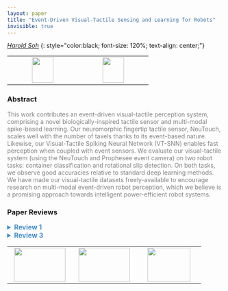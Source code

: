 ```yaml
---
layout: paper
title: "Event-Driven Visual-Tactile Sensing and Learning for Robots"
invisible: true
---
```

*[Harold Soh](https://haroldsoh.com)*
{: style="color:black; font-size: 120%; text-align: center;"}

<table width="30%"> <tr>
<td style="width: 20%; text-align: center;"><a href="http://www.roboticsproceedings.org/rss16/p020.pdf"><img src="{{ site.baseurl }}/images/paper_link.png"
width = "50"  height = "60"/> </a> </td>

<td style="width: 20%; text-align: center;"><a href="https://clear-nus.github.io/visuotactile/"><img src="{{ site.baseurl }}/images/website_link.png"
width = "50"  height = "60"/> </a> </td>

</tr></table>

### Abstract
<html><p style="color:gray; font-size: 100%; text-align: justified;">
This work contributes an event-driven visual-tactile perception system, comprising a novel biologically-inspired tactile sensor and multi-modal spike-based learning. Our neuromorphic fingertip tactile sensor, NeuTouch, scales well with the number of taxels thanks to its event-based nature. Likewise, our Visual-Tactile Spiking Neural Network (VT-SNN) enables fast perception when coupled with event sensors. We evaluate our visual-tactile system (using the NeuTouch and Prophesee event camera) on two robot tasks: container classification and rotational slip detection. On both tasks, we observe good accuracies relative to standard deep learning methods. We have made our visual-tactile datasets freely-available to encourage research on multi-modal event-driven robot perception, which we believe is a promising approach towards intelligent power-efficient robot systems.
</p></html>

### Paper Reviews
<details><summary style="font-size:110%; color:#438BCA; cursor: pointer;"><b> Review 1</b></summary>
<p style="color:gray; font-size: 100%; text-align: justified; white-space: pre-line">
The idea of using event-based tactile sensing is very interesting, and the combination with event-based vision is also new. However, the paper should improve on the following aspects to better justify the contribution:

- The authors consider the design of the event-based tactile sensor is a major contribution of the paper, so that they should provide more details of the sensor, regarding the design and evaluation. There is no evaluation of the sensor in the paper. In addition, it is unclear why the authors consider the sensor 'event-based'. Does it mean the sensor can hardly measure the static pressure? Or does it mean the sensor can hardly measure the magnitude of the contact force/pressure value or derivative?

- It is unclear why the authors build this event-based sensory system. What're the advantages over the RGB(D) camera and tactile sensors that measure force/pressure constantly? Especially in the classification task, the RGB(D) vision is expected to make a good performance. 

- The authors need to report more about their experimental data, especially when they are training a deep neural network model. How many datapoints are there in the dataset? How did the authors divide the training set, validation set, and test set? What did the authors do to make sure their dataset has enough variance? Particularly, for the rotational slip detection task, the authors experimented with only one object. The authors need to justify the model could detect rotational slip in more common cases. 

- In the classification task, there are two variables: types of objects, and weight of the objects. It will be helpful if the authors could report how well the model  could differentiate the types of objects, and how well it can differentiate the weight of objects. 
</p> </details>

<details><summary style="font-size:110%; color:#438BCA; cursor: pointer;"><b> Review 3</b></summary>
<p style="color:gray; font-size: 100%; text-align: justified; white-space: pre-line">
There are inconsistent descriptions about the number of object classes in the paper.
“a third data-collection experiment that expands the number of grasped items to 36 different objects”
“Visual-tactile event sensor datasets comprising more than 50 different object classes”
“36 object classes with various visual and tactile profiles”

With 36 (or 50?) classes available, the first experiment is conducted using only 4 kinds of containers. How does your VTSNN model perform on all object classes?

The second experiment (binary classification) seems to easy for visual sensory (100% successful rate). It does not show any improvement because of the tactile sensor.

For Equation 2, instead of using hand-crafted regression targets, why not use a classification loss (e.g. cross-entropy) instead?

The visual model is an SNN operating on pixel differences. Today’s state-of-the-art models are mostly convolutional networks. What’s would the performance be if using a light-weight CNN?

How does the SNN model scale with the increase of taxels? A denser taxel arrangement would have a stronger local correlation between nearby taxel signals, how does that affect your model?

</p> </details>

<table width="100%"><tr><td style="width: 30%; text-align: center;"><a href="{{ site.baseurl }}/program/papers/19"> <img src="{{ site.baseurl }}/images/previous_icon.png" width = "120"  height = "80"/> </a> </td>

<td style="width: 30%; text-align: center;"><a href="{{ site.baseurl }}/program/papers"> <img src="{{ site.baseurl }}/images/overview_icon.png" width = "120"  height = "80"/> </a> </td> 

<td style="width: 30%; text-align: center;"><a href="{{ site.baseurl }}/program/papers/21"> <img src="{{ site.baseurl }}/images/next_icon.png" width = "100"  height = "80"/> </a> </td> 

</tr></table>

